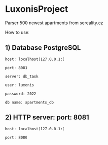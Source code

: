 # LuxonisProject
Parser 500 newest apartments from sereality.cz

How to use:

## 1) Database PostgreSQL

    host: localhost(127.0.0.1:)
    
    port: 8081
    
    server: db_task
    
    user: luxonis
    
    password: 2022
    
    db name: apartments_db
    
    
    
## 2) HTTP server:  port: 8081

    host: localhost(127.0.0.1:)
    
    port: 8080

